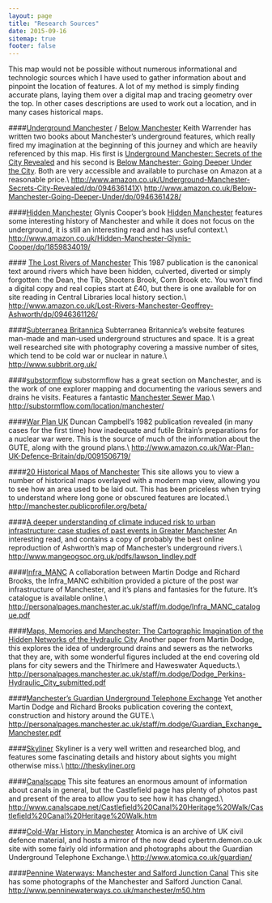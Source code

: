 ```yaml
---
layout: page
title: "Research Sources"
date: 2015-09-16
sitemap: true
footer: false
---
```


This map would not be possible without numerous informational and technologic sources which I have used to gather information about and pinpoint the location of features. A lot of my method is simply finding accurate plans, laying them over a digital map and tracing geometry over the top. In other cases descriptions are used to work out a location, and in many cases historical maps.

####[Underground Manchester](http://www.amazon.co.uk/Underground-Manchester-Secrets-City-Revealed/dp/094636141X) / [Below Manchester](http://www.amazon.co.uk/Below-Manchester-Going-Deeper-Under/dp/0946361428/)
Keith Warrender has written two books about Manchester’s underground features, which really fired my imagination at the beginning of this journey and which are heavily referenced by this map. His first is [Underground Manchester: Secrets of the City Revealed](http://www.amazon.co.uk/Underground-Manchester-Secrets-City-Revealed/dp/094636141X) and his second is [Below Manchester: Going Deeper Under the City](http://www.amazon.co.uk/Below-Manchester-Going-Deeper-Under/dp/0946361428/). Both are very accessible and available to purchase on Amazon at a reasonable price.\\
<http://www.amazon.co.uk/Underground-Manchester-Secrets-City-Revealed/dp/094636141X>\\
<http://www.amazon.co.uk/Below-Manchester-Going-Deeper-Under/dp/0946361428/>

####[Hidden Manchester](http://www.amazon.co.uk/Hidden-Manchester-Glynis-Cooper/dp/1859834019/)
Glynis Cooper’s book [Hidden Manchester](http://www.amazon.co.uk/Hidden-Manchester-Glynis-Cooper/dp/1859834019/) features some interesting history of Manchester and while it does not focus on the underground, it is still an interesting read and has useful context.\\
<http://www.amazon.co.uk/Hidden-Manchester-Glynis-Cooper/dp/1859834019/>

#### [The Lost Rivers of Manchester](http://www.amazon.co.uk/Lost-Rivers-Manchester-Geoffrey-Ashworth/dp/0946361126/)
This 1987 publication is the canonical text around rivers which have been hidden, culverted, diverted or simply forgotten: the Dean, the Tib, Shooters Brook, Corn Brook etc. You won’t find a digital copy and real copies start at £40, but there is one available for on site reading in Central Libraries local history section.\\
<http://www.amazon.co.uk/Lost-Rivers-Manchester-Geoffrey-Ashworth/dp/0946361126/>

####[Subterranea Britannica](http://www.subbrit.org.uk/)
Subterranea Britannica’s website features man-made and man-used underground structures and space. It is a great well researched site with photography covering a massive number of sites, which tend to be cold war or nuclear in nature.\\  
<http://www.subbrit.org.uk/>

####[substormflow](http://substormflow.com/location/manchester/)
substormflow has a great section on Manchester, and is the work of one explorer mapping and documenting the various sewers and drains he visits. Features a fantastic [Manchester Sewer Map](http://substormflow.com/location/manchester/).\\
<http://substormflow.com/location/manchester/>

####[War Plan UK](http://www.amazon.co.uk/War-Plan-UK-Defence-Britain/dp/0091506719/)
Duncan Campbell’s 1982 publication revealed (in many cases for the first time) how inadequate and futile Britain’s preparations for a nuclear war were. This is the source of much of the information about the GUTE, along with the ground plans.\\
<http://www.amazon.co.uk/War-Plan-UK-Defence-Britain/dp/0091506719/>

####[20 Historical Maps of Manchester](http://manchester.publicprofiler.org/beta/)
This site allows you to view a number of historical maps overlayed with a modern map view, allowing you to see how an area used to be laid out. This has been priceless when trying to understand where long gone or obscured features are located.\\
<http://manchester.publicprofiler.org/beta/>

####[A deeper understanding of climate induced risk to urban infrastructure: case studies of past events in Greater Manchester](http://www.mangeogsoc.org.uk/pdfs/lawson_lindley.pdf)
An interesting read, and contains a copy of probably the best online reproduction of Ashworth’s map of Manchester’s underground rivers.\\
<http://www.mangeogsoc.org.uk/pdfs/lawson_lindley.pdf>

####[Infra_MANC](http://personalpages.manchester.ac.uk/staff/m.dodge/Infra_MANC_catalogue.pdf)
A collaboration between Martin Dodge and Richard Brooks, the Infra_MANC exhibition provided a picture of the post war infrastructure of Manchester, and it’s plans and fantasies for the future. It’s catalogue is available online.\\
<http://personalpages.manchester.ac.uk/staff/m.dodge/Infra_MANC_catalogue.pdf>

####[Maps, Memories and Manchester: The Cartographic Imagination of the Hidden Networks of the Hydraulic City](http://personalpages.manchester.ac.uk/staff/m.dodge/Dodge_Perkins-Hydraulic_City_submitted.pdf)
Another paper from Martin Dodge, this explores the idea of underground drains and sewers as the networks that they are, with some wonderful figures included at the end covering old plans for city sewers and the Thirlmere and Haweswater Aqueducts.\\ 
<http://personalpages.manchester.ac.uk/staff/m.dodge/Dodge_Perkins-Hydraulic_City_submitted.pdf>

####[Manchester’s Guardian Underground Telephone Exchange](http://personalpages.manchester.ac.uk/staff/m.dodge/Guardian_Exchange_Manchester.pdf)
Yet another Martin Dodge and Richard Brooks publication covering the context, construction and history around the GUTE.\\ 
<http://personalpages.manchester.ac.uk/staff/m.dodge/Guardian_Exchange_Manchester.pdf>

####[Skyliner](http://theskyliner.org)
Skyliner is a very well written and researched blog, and features some fascinating details and history about sights you might otherwise miss.\\
<http://theskyliner.org>

####[Canalscape](http://www.canalscape.net/Castlefield%20Canal%20Heritage%20Walk/Castlefield%20Canal%20Heritage%20Walk.htm)
This site features an enormous amount of information about canals in general, but the Castlefield page has plenty of photos past and present of the area to allow you to see how it has changed.\\
<http://www.canalscape.net/Castlefield%20Canal%20Heritage%20Walk/Castlefield%20Canal%20Heritage%20Walk.htm>

####[Cold-War History in Manchester](http://www.atomica.co.uk/guardian/)
Atomica is an archive of UK civil defence material, and hosts a mirror of the now dead cybertrn.demon.co.uk site with some fairly old information and photographs about the Guardian Underground Telephone Exchange.\\
<http://www.atomica.co.uk/guardian/>

####[Pennine Waterways: Manchester and Salford Junction Canal](http://www.penninewaterways.co.uk/manchester/m50.htm)
This site has some photographs of the Manchester and Salford Junction Canal.
<http://www.penninewaterways.co.uk/manchester/m50.htm>

